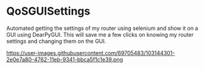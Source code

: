 # QoSGUISettings
Automated getting the settings of my router using selenium and show it on a GUI using DearPyGUI. This will save me a few clicks on knowing my router settings and changing them on the GUI.

https://user-images.githubusercontent.com/69705483/103144301-2e0e7a80-4762-11eb-9341-bbca5f1c1e39.png
